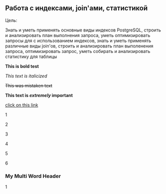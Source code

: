## Работа с индексами, join'ами, статистикой

Цель:

Знать и уметь применять основные виды индексов PostgreSQL, строить и анализировать план выполнения запроса, 
уметь оптимизировать запросы для с использованием индексов, знать и уметь применять различные виды join'ов, 
строить и анализировать план выполенения запроса, оптимизировать запрос, уметь собирать и анализировать статистику для таблицы

**This is bold test**

*This text is italicized*

~~This was mistaken text~~

**This text is _extremely_ important**


[click on this link](#my-multi-word-header)

1

2

3

4

5

6


### My Multi Word Header
1
